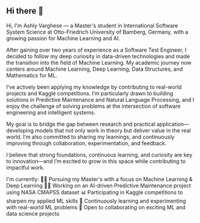 ## Hi there 👋

Hi, I'm Ashly Varghese — a Master's student in International Software System Science at Otto-Friedrich University of Bamberg, Germany, with a growing passion for Machine Learning and AI.

After gaining over two years of experience as a Software Test Engineer, I decided to follow my deep curiosity in data-driven technologies and made the transition into the field of Machine Learning. My academic journey now centers around Machine Learning, Deep Learning, Data Structures, and Mathematics for ML.

I’ve actively been applying my knowledge by contributing to real-world projects and Kaggle competitions. I’m particularly drawn to building solutions in Predictive Maintenance and Natural Language Processing, and I enjoy the challenge of solving problems at the intersection of software engineering and intelligent systems.

My goal is to bridge the gap between research and practical application—developing models that not only work in theory but deliver value in the real world. I’m also committed to sharing my learnings, and continuously improving through collaboration, experimentation, and feedback.

I believe that strong foundations, continuous learning, and curiosity are key to innovation—and I’m excited to grow in this space while contributing to impactful work.

I'm currently:
👩‍💻 Pursuing my Master's with a focus on Machine Learning & Deep Learning
👩‍💻 Working on an AI-driven Predictive Maintenance project using NASA CMAPSS dataset
📊 Participating in Kaggle competitions to sharpen my applied ML skills
🌱 Continuously learning and experimenting with real-world ML problems
🤝 Open to collaborating on exciting ML and data science projects
